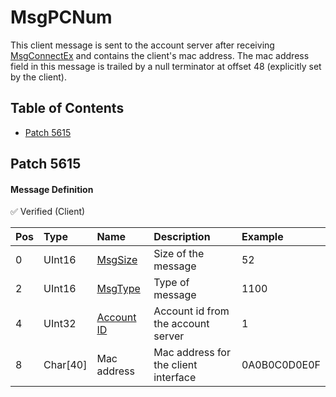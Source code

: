 # MsgPCNum

This client message is sent to the account server after receiving [MsgConnectEx](msgconnectex.md) and contains the client's mac address. The mac address field in this message is trailed by a null terminator at offset 48 (explicitly set by the client).

## Table of Contents

* [Patch 5615](#patch-5615)

## Patch 5615

#### Message Definition

✅ Verified (Client)

| Pos | Type | Name | Description | Example |
|:-------|:--------|:--------|:--------|:--------|
| 0  | UInt16 | [MsgSize](index.md#message-header) | Size of the message | 52 |
| 2  | UInt16 | [MsgType](index.md#message-header) | Type of message | 1100 |
| 4  | UInt32 | [Account ID](/network/identifiers.md) | Account id from the account server | 1 |
| 8  | Char[40] | Mac address | Mac address for the client interface | 0A0B0C0D0E0F |
